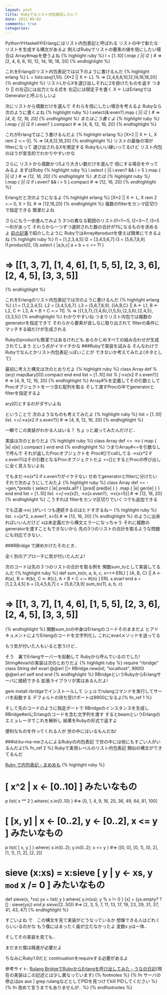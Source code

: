 ```yaml
---
layout: post
title: Rubyでもリスト内包表記したい？
date: 2011-09-02
comments: true
categories:
---
```



PythonやHaskellやErlangにはリスト内包表記と呼ばれる
リストの中で新たなリストを生成する構文があるよ
例えばRubyでリストの要素の値を倍にしたい場合は
Array#mapを使うよね
{% highlight ruby %}
 l = [*1..10]
 l.map { |i| i*2 } # => [2, 4, 6, 8, 10, 12, 14, 16, 18, 20]
{% endhighlight %}

これをErlangのリスト内包表記では以下のように書けるんだ
{% highlight erlang %}
 L = lists:seq(1,10).
 [X*2 || X <- L].  % => [2,4,6,8,10,12,14,16,18,20]
{% endhighlight %}
リストLからXを選び出しそれに2を掛けたものを返す
つまり || の左辺には出力となる式を
右辺には限定子を書く
X <- LはErlangではGeneratorと呼ぶらしいよ

次にリストから偶数だけを選んで
それらを倍にしたい場合を考えるよ
Rubyなら次のように書くよね
{% highlight ruby %}
 l.select(&:even?).map { |i| i*2 } # => [4, 8, 12, 16, 20]
{% endhighlight %}
またはこう書くよ
{% highlight ruby %}
 l.map { |i| i*2 if i.even? }.compact # => [4, 8, 12, 16, 20]
{% endhighlight %}

これがErlangではこう書けるんだよ
{% highlight erlang %}
 [X*2 || X <- L, X rem 2 =:= 0].  % => [4,8,12,16,20]
{% endhighlight %}
リストの最後の項がfilterになって
選び出されるXを限定する
Rubyもいい線いってるけど
リスト内包のほうが宣言的でわかりやすいかな

さらに
リストから偶数かつ5より大きい数だけを選んで
倍にする場合をやってみるよ
まずはRuby
{% highlight ruby %}
 l.select { |i| i.even? && i > 5 }.map { |i| i*2 } # => [12, 16, 20]
{% endhighlight %}
または
{% highlight ruby %}
 l.map { |i| i*2 if i.even? && i > 5 }.compact # => [12, 16, 20]
{% endhighlight %}

Erlangだと次のようになるよ
{% highlight erlang %}
 [X*2 || X <- L, X rem 2 =:= 0, X > 5]. # => [12,16,20]
{% endhighlight %}
複数のfilterをカンマ区切りで指定できる
簡潔だよね

さらにもう一歩進んでみよう
3つの異なる範囲のリスト(l1=1～5, l2=3～7, l3=5～9)があって
それらから一つずつ選択された数の合計が11になるものを求めるよ
[前の記事](http://d.hatena.ne.jp/keyesberry/20110831/p1)で紹介したように
RubyではArray#productを使えば簡単にできるよね
{% highlight ruby %}
l1 = [1,2,3,4,5]
l2 = [3,4,5,6,7]
l3 = [5,6,7,8,9]
l1.product(l2, l3).select { |a,b,c| a + b + c == 11  }
# => [[1, 3, 7], [1, 4, 6], [1, 5, 5], [2, 3, 6], [2, 4, 5], [3, 3, 5]]
{% endhighlight %}

これをErlangのリスト内包表記では次のように書けるんだ
{% highlight erlang %}
 L1 = [1,2,3,4,5].
 L2 = [3,4,5,6,7].
 L3 = [5,6,7,8,9].
 [{A,B,C} || A <- L1, B <- L2, C <- L3, A + B + C =:= 11].
 % => [{1,3,7},{1,4,6},{1,5,5},{2,3,6},{2,4,5},{3,3,5}]
{% endhighlight %}
わかりやすいね
つまりリスト内包では複数のgeneratorを指定できて
それらから要素が良しなに取り出されて
filterの条件にマッチする組だけが生成される

Rubyのproductも簡潔ではあるけれども
あらかじめすべての組み合わせが生成されてしまう
という点がイマイチかな
###Rubyで実装を試みる
そんなわけで
Rubyでなんとかリスト内包表記っぽいことが
できないか考えてみたよ(ネタとして)

最初に考えた構文は次のとおりだよ
{% highlight ruby %}
class Array
  def %(ary)
    map(&ary[0]).compact
  end
end
list = [*1..10]
list % [->x{x*2 if x.even?}] # => [4, 8, 12, 16, 20]
{% endhighlight %}
Array#%を定義してその引数として
Procオブジェクトを一つ含む配列を取る
そして渡すProcの中でgeneratorとfilterを指定するよ

ary[0]とするのがダサいよね

ということで
次のようなものも考えてみたよ
{% highlight ruby %}
list = [*1..10]
list. <=[->x{x*2 if x.even?}] # => [4, 8, 12, 16, 20]
{% endhighlight %}

一瞬でこの実装がわかる人はいる？
ちょっと凝ってみたんだけど..

実装は次のとおりだよ
{% highlight ruby %}
class Array
  def <=
    ->x { map { |e| x[e] }.compact }
  end
end
{% endhighlight %}
つまりArray#<=を引数なしで呼んで
それが返したProcオブジェクトを
Proc#[]でcallしてる
->x{x*2 if x.even?}はその引数となるProcオブジェクトだよ
<=[]とするとProcの呼び出しに全く見えないよね

でもまだ->x{x*2 if x.even?}がイケテない
せめてgeneratorとfilterに分けたい
それで次のようにしてみたよ
{% highlight ruby %}
class Array
  def <=
    ->gen,*preds {
      select { |e| preds.all? { |pred| pred[e] } }
      .map { |e| gen[e] }
    }
  end
end
list = [*1..10]
list. <=[->x{x*2}, ->x{x.even?}, ->x{x>5}] # => [12, 16, 20]
{% endhighlight %}
こうすれば
filterをカンマ区切りでいくつでも追加できる

でも正直->x{ }がいくつも連続するのはヒドすぎるねー
{% highlight ruby %}
list. <=[x*2, x.even?, x>5] # => [12, 16, 20]
{% endhighlight %}
のように出来ればいいんだけど
xは未定義だから構文エラーになっちゃう
それに複数のgeneratorを渡すこともできないから
先の3つのリストの合計を取るような問題にも対応できない..

###RBridge
で諦めかけたそのとき..

全く別のアプローチに気が付いたんだよ!

次のコードは先の３つのリストの合計を取る例を
関数sum_toとして実装してるんだ
{% highlight ruby %}
def sum_to(n, a, b, c, x=<<-ERL)
  [ {A, B, C} ||
      A <- #{a},
      B <- #{b},
      C <- #{c},
      A + B + C =:= #{n}
  ]
  ERL
  x.evarl
end
a = [1,2,3,4,5]
b = [3,4,5,6,7]
c = [5,6,7,8,9]
sum_to(11, a, b, c)
# => [[1, 3, 7], [1, 4, 6], [1, 5, 5], [2, 3, 6], [2, 4, 5], [3, 3, 5]]
{% endhighlight %}
関数sum_toの中身はErlangのコードそのままだよ
ヒアドキュメントによりErlangのコードを文字列化し
これにevarlメソッドを送ってる

もう気が付いた人もいると思うけど..

そう　裏でErlangサーバーを起動して
Rubyから呼んでいるのでした!
String#evarlの実装は次のとおりだよ
{% highlight ruby %}
require "rbridge"
class String
  def evarl
    @@erl ||= RBridge.new(nil, "localhost", 9900)
    @@erl.erl self
  end
end
{% endhighlight %}
RBridgeというRubyからErlangサーバに接続できる
拡張ライブラリが実はあるんだよ!

gem install rbridgeでインストールして
シェルでrulangコマンドを実行してサーバを起動する
デフォルトの待ち受けポートは9900になるよ{% fn_ref 1 %}

そして先のコードのように指定ポートで
RBridgeのインスタンスを生成し
RBridge#erlにErlangのコードを含む文字列を渡す
するとbeamというErlangのエミュレータでこれを解析し
結果をRubyの形式で返すよ

便利なものを作ってくれる人が
世の中にはいるもんだね!

###id:ku-ma-meさんによるRubyの内包表記
で世の中には他にもすごい人がいるんだよ{% fn_ref 2 %}
Rubyで実用レベルのリスト内包表記
類似の構文ができてるんだ

[Ruby で内包表記 - まめめも](http://d.hatena.ne.jp/ku-ma-me/20070623/p2)
{% highlight ruby %}
# [ x^2 | x <- [0..10] ] みたいなもの
p list{ x ** 2 }.where{ x.in(0..10) }
  #=> [0, 1, 4, 9, 16, 25, 36, 49, 64, 81, 100]
# [ [x, y] | x <- [0..2], y <- [0..2], x <= y ] みたいなもの
p list{ [ x, y ] }.where{ x.in(0..2); y.in(0..2); x <= y }
  #=> [[0, 0], [0, 1], [0, 2], [1, 1], [1, 2], [2, 2]]
# sieve (x:xs) = x:sieve [ y | y <- xs, y `mod` x /= 0 ] みたいなもの
def sieve(x, *xs)
	ys = list{ y }.where{ y.in(xs); y % x != 0 }
	[x] + (ys.empty? ? [] : sieve(*ys))
end
p sieve(*(2..50))
  #=> [2, 3, 5, 7, 11, 13, 17, 19, 23, 29, 31, 37, 41, 43, 47]
{% endhighlight %}

すごいよね
で　この構文を見て実装がどうなっているか
想像できる人はどれくらいいるのかな
もう僕にはまったく歯が立たなかったよ
変数x yは一体..

そしてその実装を見ても..

まだまだ僕は精進が必要だよ

ちなみにRuby1.9だと
continuationをrequireする必要があるよ

参考サイト:
[Rulang BridgeでRubyからErlangを呼び出してみた - うなの日記](http://d.hatena.ne.jp/unageanu/20071120/1195562775)(現在の実装はこの記述とは少し異なっています)
{% footnotes %}
   {% fn サーバの停止はps aux | grep rulangなどとしてPIDを見つけてkill PIDしてください %}
   {% fn 改めて言うまでもありませんが.. %}
{% endfootnotes %}
